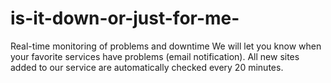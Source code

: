# is-it-down-or-just-for-me-
Real-time monitoring of problems and downtime We will let you know when your favorite services have problems (email notification). All new sites added to our service are automatically checked every 20 minutes.
